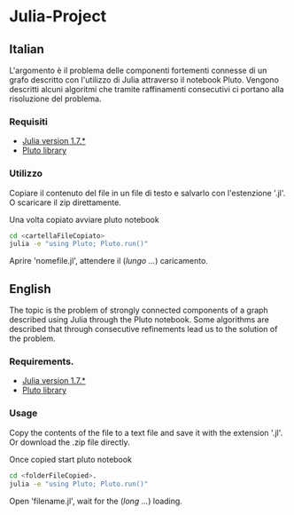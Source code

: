 # Julia-Project

## Italian

L'argomento è il problema delle componenti fortementi connesse di un grafo descritto con l'utilizzo di Julia attraverso il notebook Pluto. Vengono descritti alcuni algoritmi che tramite raffinamenti consecutivi ci portano alla risoluzione del problema.

### Requisiti
- [Julia version 1.7.\*](https://julialang.org/downloads/)
- [Pluto library](https://github.com/fonsp/Pluto.jl)

### Utilizzo
Copiare il contenuto del file in un file di testo e salvarlo con l'estenzione '.jl'. O scaricare il zip direttamente.

Una volta copiato avviare pluto notebook
```bash
cd <cartellaFileCopiato>
julia -e "using Pluto; Pluto.run()"
```

Aprire 'nomefile.jl', attendere il (*lungo ...*) caricamento.


## English 

The topic is the problem of strongly connected components of a graph described using Julia through the Pluto notebook. Some algorithms are described that through consecutive refinements lead us to the solution of the problem.

### Requirements.
- [Julia version 1.7.\*](https://julialang.org/downloads/)
- [Pluto library](https://github.com/fonsp/Pluto.jl)

### Usage
Copy the contents of the file to a text file and save it with the extension '.jl'. Or download the .zip file directly.

Once copied start pluto notebook
```bash
cd <folderFileCopied>.
julia -e "using Pluto; Pluto.run()"
```

Open 'filename.jl', wait for the (*long ...*) loading.
